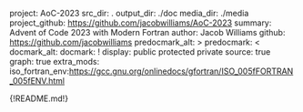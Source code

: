 project: AoC-2023
src_dir: .
output_dir: ./doc
media_dir: ./media
project_github: https://github.com/jacobwilliams/AoC-2023
summary: Advent of Code 2023 with Modern Fortran
author: Jacob Williams
github: https://github.com/jacobwilliams
predocmark_alt: >
predocmark: <
docmark_alt:
docmark: !
display: public
         protected
         private
source: true
graph: true
extra_mods: iso_fortran_env:https://gcc.gnu.org/onlinedocs/gfortran/ISO_005fFORTRAN_005fENV.html

{!README.md!}